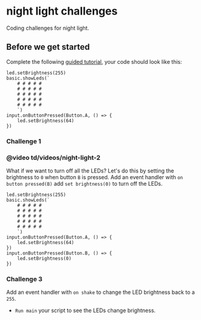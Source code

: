 # night light challenges

Coding challenges for night light.

## Before we get started

Complete the following [guided tutorial](/lessons/night-light/activity), your code should look like this:


```blocks
led.setBrightness(255)
basic.showLeds(`
    # # # # #
    # # # # #
    # # # # #
    # # # # #
    # # # # #
    `)
input.onButtonPressed(Button.A, () => {
    led.setBrightness(64)
})

```
### Challenge 1

### @video td/videos/night-light-2

What if we want to turn off all the LEDs? Let's do this by setting the brightness to `0` when button `B` is pressed. Add an event handler with `on button pressed(B)` add `set brightness(0)` to turn off the LEDs.


```blocks
led.setBrightness(255)
basic.showLeds(`
    # # # # #
    # # # # #
    # # # # #
    # # # # #
    # # # # #
    `)
input.onButtonPressed(Button.A, () => {
    led.setBrightness(64)
})
input.onButtonPressed(Button.B, () => {
    led.setBrightness(0)
})
```


### Challenge 3

Add an event handler with `on shake` to change the LED brightness back to a `255`.

* `Run main` your script to see the LEDs change brightness.
